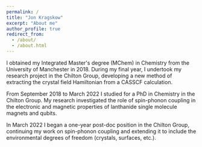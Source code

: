 ```yaml
---
permalink: /
title: "Jon Kragskow"
excerpt: "About me"
author_profile: true
redirect_from: 
  - /about/
  - /about.html
---
```


I obtained my Integrated Master's degree (MChem) in Chemistry from the University of Manchester in 2018. During my final year, I undertook my research project in the Chilton Group, developing a new method of extracting the crystal field Hamiltonian from a CASSCF calculation.

From September 2018 to March 2022 I studied for a PhD in Chemistry in the Chilton Group. My research investigated the role of spin-phonon coupling in the electronic and magnetic properties of lanthanide single molecule magnets and qubits.

In March 2022 I began a one-year post-doc position in the Chilton Group, continuing my work on spin-phonon coupling and extending it to include the environmental degrees of freedom (crystals, surfaces, etc.).